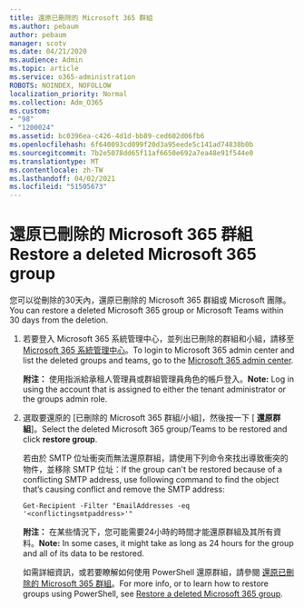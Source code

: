 ```yaml
---
title: 還原已刪除的 Microsoft 365 群組
ms.author: pebaum
author: pebaum
manager: scotv
ms.date: 04/21/2020
ms.audience: Admin
ms.topic: article
ms.service: o365-administration
ROBOTS: NOINDEX, NOFOLLOW
localization_priority: Normal
ms.collection: Adm_O365
ms.custom:
- "98"
- "1200024"
ms.assetid: bc0396ea-c426-4d1d-bb89-ced602d06fb6
ms.openlocfilehash: 6f640093cd099f20d3a95eede5c141ad74838b0b
ms.sourcegitcommit: 7b2e5078dd65f11af6650e692a7ea48e91f544e0
ms.translationtype: MT
ms.contentlocale: zh-TW
ms.lasthandoff: 04/02/2021
ms.locfileid: "51505673"
---
```

# <a name="restore-a-deleted-microsoft-365-group"></a><span data-ttu-id="bff65-102">還原已刪除的 Microsoft 365 群組</span><span class="sxs-lookup"><span data-stu-id="bff65-102">Restore a deleted Microsoft 365 group</span></span>

<span data-ttu-id="bff65-103">您可以從刪除的30天內，還原已刪除的 Microsoft 365 群組或 Microsoft 團隊。</span><span class="sxs-lookup"><span data-stu-id="bff65-103">You can restore a deleted Microsoft 365 group or Microsoft Teams within 30 days from the deletion.</span></span>

1. <span data-ttu-id="bff65-104">若要登入 Microsoft 365 系統管理中心，並列出已刪除的群組和小組，請移至 [Microsoft 365 系統管理中心](https://aka.ms/RestoreDeletedGroup)。</span><span class="sxs-lookup"><span data-stu-id="bff65-104">To login to Microsoft 365 admin center and list the deleted groups and teams, go to the [Microsoft 365 admin center](https://aka.ms/RestoreDeletedGroup).</span></span>

    <span data-ttu-id="bff65-105">**附注：** 使用指派給承租人管理員或群組管理員角色的帳戶登入。</span><span class="sxs-lookup"><span data-stu-id="bff65-105">**Note:** Log in using the account that is assigned to either the tenant administrator or the groups admin role.</span></span>

1. <span data-ttu-id="bff65-106">選取要還原的 [已刪除的 Microsoft 365 群組/小組]，然後按一下 [ **還原群組**]。</span><span class="sxs-lookup"><span data-stu-id="bff65-106">Select the deleted Microsoft 365 group/Teams to be restored and click **restore group**.</span></span>

    <span data-ttu-id="bff65-107">若由於 SMTP 位址衝突而無法還原群組，請使用下列命令來找出導致衝突的物件，並移除 SMTP 位址：</span><span class="sxs-lookup"><span data-stu-id="bff65-107">If the group can't be restored because of a conflicting SMTP address, use following command to find the object that’s causing conflict and remove the SMTP address:</span></span>

    `Get-Recipient -Filter "EmailAddresses -eq '<conflictingsmtpaddress>'"`

    <span data-ttu-id="bff65-108">**附注：** 在某些情況下，您可能需要24小時的時間才能還原群組及其所有資料。</span><span class="sxs-lookup"><span data-stu-id="bff65-108">**Note:** In some cases, it might take as long as 24 hours for the group and all of its data to be restored.</span></span>

    <span data-ttu-id="bff65-109">如需詳細資訊，或若要瞭解如何使用 PowerShell 還原群組，請參閱 [還原已刪除的 Microsoft 365 群組](https://go.microsoft.com/fwlink/?linkid=867802)。</span><span class="sxs-lookup"><span data-stu-id="bff65-109">For more info, or to learn how to restore groups using PowerShell, see [Restore a deleted Microsoft 365 group](https://go.microsoft.com/fwlink/?linkid=867802).</span></span>